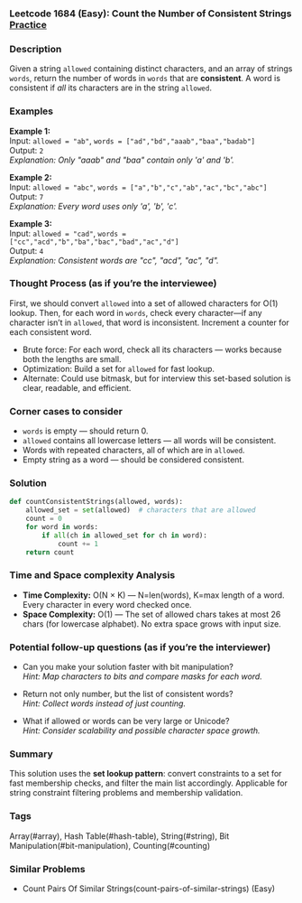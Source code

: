 ### Leetcode 1684 (Easy): Count the Number of Consistent Strings [Practice](https://leetcode.com/problems/count-the-number-of-consistent-strings)

### Description  
Given a string `allowed` containing distinct characters, and an array of strings `words`, return the number of words in `words` that are **consistent**. A word is consistent if *all* its characters are in the string `allowed`.

### Examples  
**Example 1:**  
Input: `allowed = "ab"`, `words = ["ad","bd","aaab","baa","badab"]`  
Output: `2`  
*Explanation: Only "aaab" and "baa" contain only 'a' and 'b'.*

**Example 2:**  
Input: `allowed = "abc"`, `words = ["a","b","c","ab","ac","bc","abc"]`  
Output: `7`  
*Explanation: Every word uses only 'a', 'b', 'c'.*

**Example 3:**  
Input: `allowed = "cad"`, `words = ["cc","acd","b","ba","bac","bad","ac","d"]`  
Output: `4`  
*Explanation: Consistent words are "cc", "acd", "ac", "d".*

### Thought Process (as if you’re the interviewee)  
First, we should convert `allowed` into a set of allowed characters for O(1) lookup. Then, for each word in `words`, check every character—if any character isn’t in `allowed`, that word is inconsistent. Increment a counter for each consistent word.
- Brute force: For each word, check all its characters — works because both the lengths are small.
- Optimization: Build a set for `allowed` for fast lookup.
- Alternate: Could use bitmask, but for interview this set-based solution is clear, readable, and efficient.

### Corner cases to consider  
- `words` is empty — should return 0.
- `allowed` contains all lowercase letters — all words will be consistent.
- Words with repeated characters, all of which are in `allowed`.
- Empty string as a word — should be considered consistent.

### Solution

```python
def countConsistentStrings(allowed, words):
    allowed_set = set(allowed)  # characters that are allowed
    count = 0
    for word in words:
        if all(ch in allowed_set for ch in word):
            count += 1
    return count
```

### Time and Space complexity Analysis  
- **Time Complexity:** O(N × K) — N=len(words), K=max length of a word. Every character in every word checked once.
- **Space Complexity:** O(1) — The set of allowed chars takes at most 26 chars (for lowercase alphabet). No extra space grows with input size.

### Potential follow-up questions (as if you’re the interviewer)  
- Can you make your solution faster with bit manipulation?  
  *Hint: Map characters to bits and compare masks for each word.*

- Return not only number, but the list of consistent words?  
  *Hint: Collect words instead of just counting.*

- What if allowed or words can be very large or Unicode?  
  *Hint: Consider scalability and possible character space growth.*

### Summary
This solution uses the **set lookup pattern**: convert constraints to a set for fast membership checks, and filter the main list accordingly. Applicable for string constraint filtering problems and membership validation.

### Tags
Array(#array), Hash Table(#hash-table), String(#string), Bit Manipulation(#bit-manipulation), Counting(#counting)

### Similar Problems
- Count Pairs Of Similar Strings(count-pairs-of-similar-strings) (Easy)